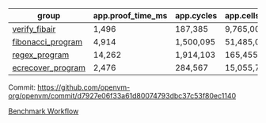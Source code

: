 | group | app.proof_time_ms | app.cycles | app.cells_used | leaf.proof_time_ms | leaf.cycles | leaf.cells_used |
| -- | -- | -- | -- | -- | -- | -- |
| [verify_fibair](https://github.com/openvm-org/openvm/blob/benchmark-results/benchmarks/verify_fibair-d7927e06f33a61d80074793dbc37c53f80ec1140.md) | 1,496 |  187,385 |  9,765,005 |- | - | - |
| [fibonacci_program](https://github.com/openvm-org/openvm/blob/benchmark-results/benchmarks/fibonacci-d7927e06f33a61d80074793dbc37c53f80ec1140.md) | 4,914 |  1,500,095 |  51,485,080 | 5,967 |  1,213,163 |  49,915,247 |
| [regex_program](https://github.com/openvm-org/openvm/blob/benchmark-results/benchmarks/regex-d7927e06f33a61d80074793dbc37c53f80ec1140.md) | 14,262 |  1,914,103 |  165,455,373 | 25,952 |  4,443,124 |  219,420,160 |
| [ecrecover_program](https://github.com/openvm-org/openvm/blob/benchmark-results/benchmarks/ecrecover-d7927e06f33a61d80074793dbc37c53f80ec1140.md) | 2,476 |  284,567 |  15,055,723 | 16,225 |  3,484,336 |  168,281,801 |


Commit: https://github.com/openvm-org/openvm/commit/d7927e06f33a61d80074793dbc37c53f80ec1140

[Benchmark Workflow](https://github.com/openvm-org/openvm/actions/runs/13185503178)
